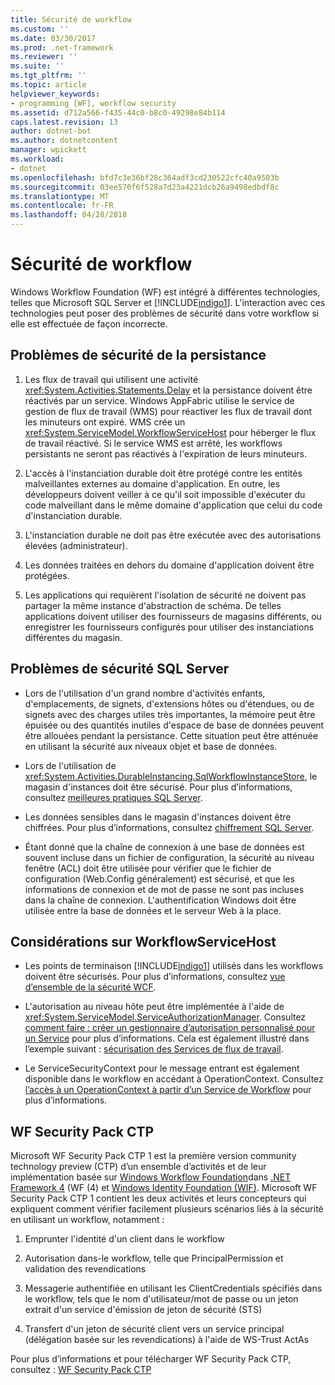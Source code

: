 ```yaml
---
title: Sécurité de workflow
ms.custom: ''
ms.date: 03/30/2017
ms.prod: .net-framework
ms.reviewer: ''
ms.suite: ''
ms.tgt_pltfrm: ''
ms.topic: article
helpviewer_keywords:
- programming [WF], workflow security
ms.assetid: d712a566-f435-44c0-b8c0-49298e84b114
caps.latest.revision: 13
author: dotnet-bot
ms.author: dotnetcontent
manager: wpickett
ms.workload:
- dotnet
ms.openlocfilehash: bfd7c3e36bf28c364adf3cd230522cfc40a9503b
ms.sourcegitcommit: 03ee570f6f528a7d23a4221dcb26a9498edbdf8c
ms.translationtype: MT
ms.contentlocale: fr-FR
ms.lasthandoff: 04/28/2018
---
```

# <a name="workflow-security"></a>Sécurité de workflow
Windows Workflow Foundation (WF) est intégré à différentes technologies, telles que Microsoft SQL Server et [!INCLUDE[indigo1](../../../includes/indigo1-md.md)]. L'interaction avec ces technologies peut poser des problèmes de sécurité dans votre workflow si elle est effectuée de façon incorrecte.  
  
## <a name="persistence-security-concerns"></a>Problèmes de sécurité de la persistance  
  
1.  Les flux de travail qui utilisent une activité <xref:System.Activities.Statements.Delay> et la persistance doivent être réactivés par un service. Windows AppFabric utilise le service de gestion de flux de travail (WMS) pour réactiver les flux de travail dont les minuteurs ont expiré. WMS crée un <xref:System.ServiceModel.WorkflowServiceHost> pour héberger le flux de travail réactivé. Si le service WMS est arrêté, les workflows persistants ne seront pas réactivés à l'expiration de leurs minuteurs.  
  
2.  L'accès à l'instanciation durable doit être protégé contre les entités malveillantes externes au domaine d'application. En outre, les développeurs doivent veiller à ce qu'il soit impossible d'exécuter du code malveillant dans le même domaine d'application que celui du code d'instanciation durable.  
  
3.  L'instanciation durable ne doit pas être exécutée avec des autorisations élevées (administrateur).  
  
4.  Les données traitées en dehors du domaine d'application doivent être protégées.  
  
5.  Les applications qui requièrent l'isolation de sécurité ne doivent pas partager la même instance d'abstraction de schéma. De telles applications doivent utiliser des fournisseurs de magasins différents, ou enregistrer les fournisseurs configurés pour utiliser des instanciations différentes du magasin.  
  
## <a name="sql-server-security-concerns"></a>Problèmes de sécurité SQL Server  
  
-   Lors de l'utilisation d'un grand nombre d'activités enfants, d'emplacements, de signets, d'extensions hôtes ou d'étendues, ou de signets avec des charges utiles très importantes, la mémoire peut être épuisée ou des quantités inutiles d'espace de base de données peuvent être allouées pendant la persistance. Cette situation peut être atténuée en utilisant la sécurité aux niveaux objet et base de données.  
  
-   Lors de l'utilisation de <xref:System.Activities.DurableInstancing.SqlWorkflowInstanceStore>, le magasin d'instances doit être sécurisé. Pour plus d’informations, consultez [meilleures pratiques SQL Server](http://go.microsoft.com/fwlink/?LinkId=164972).  
  
-   Les données sensibles dans le magasin d'instances doivent être chiffrées. Pour plus d’informations, consultez [chiffrement SQL Server](http://go.microsoft.com/fwlink/?LinkId=164976).  
  
-   Étant donné que la chaîne de connexion à une base de données est souvent incluse dans un fichier de configuration, la sécurité au niveau fenêtre (ACL) doit être utilisée pour vérifier que le fichier de configuration (Web.Config généralement) est sécurisé, et que les informations de connexion et de mot de passe ne sont pas incluses dans la chaîne de connexion. L'authentification Windows doit être utilisée entre la base de données et le serveur Web à la place.  
  
## <a name="considerations-for-workflowservicehost"></a>Considérations sur WorkflowServiceHost  
  
-   Les points de terminaison [!INCLUDE[indigo1](../../../includes/indigo1-md.md)] utilisés dans les workflows doivent être sécurisés. Pour plus d’informations, consultez [vue d’ensemble de la sécurité WCF](http://go.microsoft.com/fwlink/?LinkID=164975).  
  
-   L'autorisation au niveau hôte peut être implémentée à l'aide de <xref:System.ServiceModel.ServiceAuthorizationManager>. Consultez [comment faire : créer un gestionnaire d’autorisation personnalisé pour un Service](http://go.microsoft.com/fwlink/?LinkId=192228) pour plus d’informations. Cela est également illustré dans l’exemple suivant : [sécurisation des Services de flux de travail](../../../docs/framework/windows-workflow-foundation/samples/securing-workflow-services.md).  
  
-   Le ServiceSecurityContext pour le message entrant est également disponible dans le workflow en accédant à OperationContext.  Consultez [l’accès à un OperationContext à partir d’un Service de Workflow](../../../docs/framework/wcf/feature-details/accessing-operationcontext-from-a-workflow-service.md) pour plus d’informations.  
  
## <a name="wf-security-pack-ctp"></a>WF Security Pack CTP  
 Microsoft WF Security Pack CTP 1 est la première version community technology preview (CTP) d’un ensemble d’activités et de leur implémentation basée sur [Windows Workflow Foundation](http://msdn.microsoft.com/netframework/aa663328.aspx)dans [.NET Framework 4](http://msdn.microsoft.com/netframework/default.aspx) (WF (4) et [Windows Identity Foundation (WIF)](http://msdn.microsoft.com/security/aa570351.aspx).  Microsoft WF Security Pack CTP 1 contient les deux activités et leurs concepteurs qui expliquent comment vérifier facilement plusieurs scénarios liés à la sécurité en utilisant un workflow, notamment :  
  
1.  Emprunter l'identité d'un client dans le workflow  
  
2.  Autorisation dans-le workflow, telle que PrincipalPermission et validation des revendications  
  
3.  Messagerie authentifiée en utilisant les ClientCredentials spécifiés dans le workflow, tels que le nom d'utilisateur/mot de passe ou un jeton extrait d'un service d'émission de jeton de sécurité (STS)  
  
4.  Transfert d'un jeton de sécurité client vers un service principal (délégation basée sur les revendications) à l'aide de WS-Trust ActAs  
  
Pour plus d’informations et pour télécharger WF Security Pack CTP, consultez : [WF Security Pack CTP](http://wf.codeplex.com/releases/view/48114)